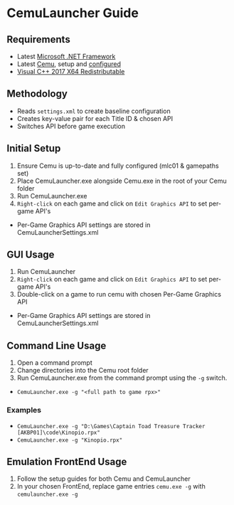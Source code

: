# CemuLauncher Guide

## Requirements
* Latest [Microsoft .NET Framework](https://go.microsoft.com/fwlink/?linkid=2088631)
* Latest [Cemu](https://cemu.info/), setup and [configured](https://cemu.cfw.guide/installing-cemu)
* [Visual C++ 2017 X64 Redistributable](https://aka.ms/vs/16/release/vc_redist.x64.exe)

## Methodology 
* Reads ```settings.xml``` to create baseline configuration
* Creates key-value pair for each Title ID & chosen API
* Switches API before game execution 

## Initial Setup  
1. Ensure Cemu is up-to-date and fully configured (mlc01 & gamepaths set)
2. Place CemuLauncher.exe alongside Cemu.exe in the root of your Cemu folder
3. Run CemuLauncher.exe
4. ```Right-click``` on each game and click on ```Edit Graphics API``` to set per-game API's 

* Per-Game Graphics API settings are stored in CemuLauncherSettings.xml

## GUI Usage 
1. Run CemuLauncher 
2. ```Right-click``` on each game and click on ```Edit Graphics API``` to set per-game API's 
3. Double-click on a game to run cemu with chosen Per-Game Graphics API

* Per-Game Graphics API settings are stored in CemuLauncherSettings.xml

## Command Line Usage 
1. Open a command prompt 
2. Change directories into the Cemu root folder 
3. Run CemuLauncher.exe from the command prompt using the ```-g``` switch. 

* ```CemuLauncher.exe -g "<full path to game rpx>"```

### Examples 
* ```CemuLauncher.exe -g "D:\Games\Captain Toad Treasure Tracker [AKBP01]\code\Kinopio.rpx"```
* ```CemuLauncher.exe -g "Kinopio.rpx"```

## Emulation FrontEnd Usage
1. Follow the setup guides for both Cemu and CemuLauncher
2. In your chosen FrontEnd, replace game entries ```cemu.exe -g``` with ```cemulauncher.exe -g```
